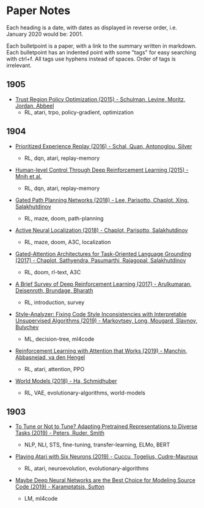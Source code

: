 # Paper Notes

Each heading is a date, with dates as displayed in reverse order, i.e. January 2020 would be: 2001.

Each bulletpoint is a paper, with a link to the summary written in markdown. Each bulletpoint has an indented point with some "tags" for easy searching with ctrl+f. All tags use hyphens instead of spaces. Order of tags is irrelevant.

## 1905

- [Trust Region Policy Optimization (2015) - Schulman, Levine, Moritz, Jordan, Abbeel](https://github.com/bentrevett/paper-notes/blob/master/notes/prioritized-experience-replay.md)
  - RL, atari, trpo, policy-gradient, optimization

## 1904

- [Prioritized Experience Replay (2016) - Schal, Quan, Antonoglou, Silver](https://github.com/bentrevett/paper-notes/blob/master/notes/prioritized-experience-replay.md)
  - RL, dqn, atari, replay-memory

- [Human-level Control Through Deep Reinforcement Learning (2015) - Mnih et al.](https://github.com/bentrevett/paper-notes/blob/master/notes/human-level-control-through-drl.md)
  - RL, dqn, atari, replay-memory

- [Gated Path Planning Networks (2018) - Lee, Parisotto, Chaplot, Xing, Salakhutdinov](https://github.com/bentrevett/paper-notes/blob/master/notes/gated-path-planning-networks.md)
  - RL, maze, doom, path-planning

- [Active Neural Localization (2018) - Chaplot, Parisotto, Salakhutdinov](https://github.com/bentrevett/paper-notes/blob/master/notes/active-neural-localization.md)
  - RL, maze, doom, A3C, localization

- [Gated-Attention Architectures for Task-Oriented Language Grounding (2017) - Chaplot, Sathyendra, Pasumarthi, Rajagopal, Salakhutdinov](https://github.com/bentrevett/paper-notes/blob/master/notes/gated-attention-architectures.md)
  - RL, doom, rl-text, A3C

- [A Brief Survey of Deep Reinforcement Learning (2017) - Arulkumaran, Deisenroth, Brundage, Bharath](https://github.com/bentrevett/paper-notes/blob/master/notes/a-brief-survey-of-drl.md)
  - RL, introduction, survey

- [Style-Analyzer: Fixing Code Style Inconsistencies with Interpretable Unsupervised Algorithms (2019) - Markovtsev, Long, Mougard, Slavnov, Bulychev](https://github.com/bentrevett/paper-notes/blob/master/notes/style-analyzer.md)
  - ML, decision-tree, ml4code

- [Reinforcement Learning with Attention that Works (2019) - Manchin, Abbasnejad, va den Hengel](https://github.com/bentrevett/paper-notes/blob/master/notes/rl-with-attention.md)
  - RL, atari, attention, PPO

- [World Models (2018) - Ha, Schmidhuber](https://github.com/bentrevett/paper-notes/blob/master/notes/world-models.md)
  - RL, VAE, evolutionary-algorithms, world-models

## 1903

- [To Tune or Not to Tune? Adapting Pretrained Representations to Diverse Tasks (2019) - Peters, Ruder, Smith](https://github.com/bentrevett/paper-notes/blob/master/notes/to-tune-or-not-to-tune.md)
  - NLP, NLI, STS, fine-tuning, transfer-learning, ELMo, BERT

- [Playing Atari with Six Neurons (2019) - Cuccu, Togelius, Cudre-Mauroux](https://github.com/bentrevett/paper-notes/blob/master/notes/playing-atari-with-six-neurons.md)
  - RL, atari, neuroevolution, evolutionary-algorithms

- [Maybe Deep Neural Networks are the Best Choice for Modeling Source Code (2019) - Karamptatsis, Sutton](https://github.com/bentrevett/paper-notes/blob/master/notes/dnns-modeling-source-code.md)
  - LM, ml4code